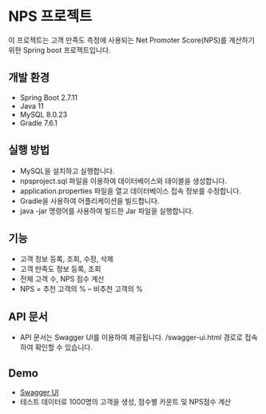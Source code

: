 # NPS 프로젝트
이 프로젝트는 고객 만족도 측정에 사용되는 Net Promoter Score(NPS)를 계산하기 위한 Spring boot 프로젝트입니다.

## 개발 환경
- Spring Boot 2.7.11
- Java 11
- MySQL 8.0.23
- Gradle 7.6.1
## 실행 방법
- MySQL을 설치하고 실행합니다.
- npsproject.sql 파일을 이용하여 데이터베이스와 테이블을 생성합니다.
- application.properties 파일을 열고 데이터베이스 접속 정보를 수정합니다.
- Gradle을 사용하여 어플리케이션을 빌드합니다.
- java -jar 명령어를 사용하여 빌드한 Jar 파일을 실행합니다.

## 기능
- 고객 정보 등록, 조회, 수정, 삭제
- 고객 만족도 정보 등록, 조회
- 전체 고객 수, NPS 점수 계산
- NPS = 추천 고객의 % – 비추천 고객의 %

## API 문서
- API 문서는 Swagger UI를 이용하여 제공됩니다. /swagger-ui.html 경로로 접속하여 확인할 수 있습니다.

## Demo
- [Swagger UI](http://43.200.217.151:8000/swagger-ui/index.html/journey-nps-controller/calculateNps)
- 테스트 데이터로 1000명의 고객을 생성, 점수별 카운트 및 NPS점수 계산
